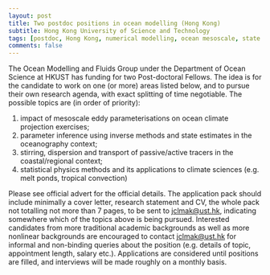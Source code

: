 ```yaml
---
layout: post
title: Two postdoc positions in ocean modelling (Hong Kong)
subtitle: Hong Kong University of Science and Technology
tags: [postdoc, Hong Kong, numerical modelling, ocean mesoscale, state estimate]
comments: false
---
```

The Ocean Modelling and Fluids Group under the Department of Ocean
Science at HKUST has funding for two Post-doctoral Fellows. The idea is
for the candidate to work on one (or more) areas listed below, and to
pursue their own research agenda, with exact splitting of time
negotiable. The possible topics are (in order of priority):

1) impact of mesoscale eddy parameterisations on ocean climate
projection exercises;
2) parameter inference using inverse methods and state estimates in the
oceanography context;
3) stirring, dispersion and transport of passive/active tracers in the
coastal/regional context;
4) statistical physics methods and its applications to climate sciences
(e.g. melt ponds, tropical convection)

Please see official advert for the official details. The application
pack should include minimally a cover letter, research statement and
CV, the whole pack not totalling not more than 7 pages, to be sent to
jclmak@ust.hk, indicating somewhere which of the topics above is being
pursued. Interested candidates from more traditional academic
backgrounds as well as more nonlinear backgrounds are encouraged to
contact jclmak@ust.hk for informal and non-binding queries about the
position (e.g. details of topic, appointment length, salary etc.).
Applications are considered until positions are filled, and interviews
will be made roughly on a monthly basis.
